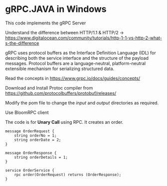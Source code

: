 # gRPC.JAVA in Windows

This code implements the gRPC Server

Understand the difference between HTTP/1.1 & HTTP/2 -> https://www.digitalocean.com/community/tutorials/http-1-1-vs-http-2-what-s-the-difference

 gRPC uses protocol buffers as the Interface Definition Language (IDL) for describing both the service interface and the structure of the payload messages. 
 Protocol buffers are a language-neutral, platform-neutral extensible mechanism for serializing structured data.
 
 Read the concepts in https://www.grpc.io/docs/guides/concepts/

Download and Install Protoc compiler from https://github.com/protocolbuffers/protobuf/releases/

Modify the pom file to change the *input* and *output* directories as required.

Use BloomRPC client

The code is for **Unary Call** using RPC. It creates an order.
```
message OrderRequest {
    string orderNo = 1;
    string orderDate = 2;
}

message OrderResponse {
    string orderDetails = 1;
}

service OrderService {
    rpc order(OrderRequest) returns (OrderResponse);
}
```
